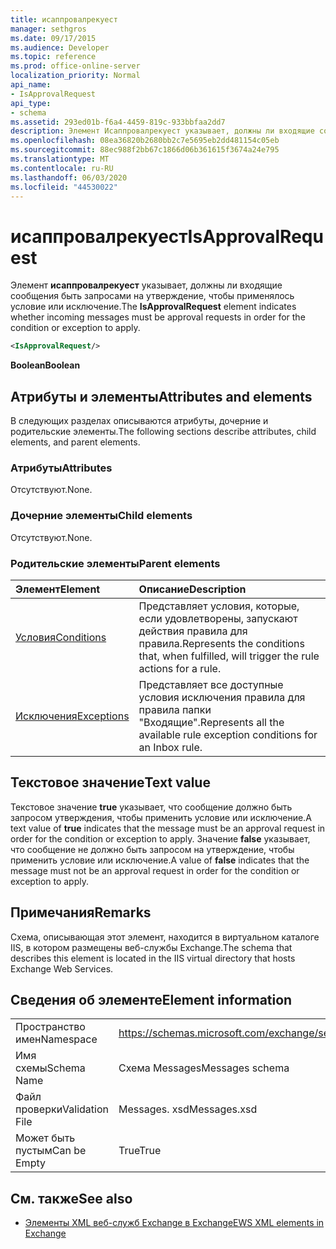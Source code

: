 ```yaml
---
title: исаппровалрекуест
manager: sethgros
ms.date: 09/17/2015
ms.audience: Developer
ms.topic: reference
ms.prod: office-online-server
localization_priority: Normal
api_name:
- IsApprovalRequest
api_type:
- schema
ms.assetid: 293ed01b-f6a4-4459-819c-933bbfaa2dd7
description: Элемент Исаппровалрекуест указывает, должны ли входящие сообщения быть запросами на утверждение, чтобы применялось условие или исключение.
ms.openlocfilehash: 08ea36820b2680bb2c7e5695eb2dd481154c05eb
ms.sourcegitcommit: 88ec988f2bb67c1866d06b361615f3674a24e795
ms.translationtype: MT
ms.contentlocale: ru-RU
ms.lasthandoff: 06/03/2020
ms.locfileid: "44530022"
---
```

# <a name="isapprovalrequest"></a><span data-ttu-id="69259-103">исаппровалрекуест</span><span class="sxs-lookup"><span data-stu-id="69259-103">IsApprovalRequest</span></span>

<span data-ttu-id="69259-104">Элемент **исаппровалрекуест** указывает, должны ли входящие сообщения быть запросами на утверждение, чтобы применялось условие или исключение.</span><span class="sxs-lookup"><span data-stu-id="69259-104">The **IsApprovalRequest** element indicates whether incoming messages must be approval requests in order for the condition or exception to apply.</span></span> 
  
```XML
<IsApprovalRequest/>
```

 <span data-ttu-id="69259-105">**Boolean**</span><span class="sxs-lookup"><span data-stu-id="69259-105">**Boolean**</span></span>
## <a name="attributes-and-elements"></a><span data-ttu-id="69259-106">Атрибуты и элементы</span><span class="sxs-lookup"><span data-stu-id="69259-106">Attributes and elements</span></span>

<span data-ttu-id="69259-107">В следующих разделах описываются атрибуты, дочерние и родительские элементы.</span><span class="sxs-lookup"><span data-stu-id="69259-107">The following sections describe attributes, child elements, and parent elements.</span></span>
  
### <a name="attributes"></a><span data-ttu-id="69259-108">Атрибуты</span><span class="sxs-lookup"><span data-stu-id="69259-108">Attributes</span></span>

<span data-ttu-id="69259-109">Отсутствуют.</span><span class="sxs-lookup"><span data-stu-id="69259-109">None.</span></span>
  
### <a name="child-elements"></a><span data-ttu-id="69259-110">Дочерние элементы</span><span class="sxs-lookup"><span data-stu-id="69259-110">Child elements</span></span>

<span data-ttu-id="69259-111">Отсутствуют.</span><span class="sxs-lookup"><span data-stu-id="69259-111">None.</span></span>
  
### <a name="parent-elements"></a><span data-ttu-id="69259-112">Родительские элементы</span><span class="sxs-lookup"><span data-stu-id="69259-112">Parent elements</span></span>

|<span data-ttu-id="69259-113">**Элемент**</span><span class="sxs-lookup"><span data-stu-id="69259-113">**Element**</span></span>|<span data-ttu-id="69259-114">**Описание**</span><span class="sxs-lookup"><span data-stu-id="69259-114">**Description**</span></span>|
|:-----|:-----|
|[<span data-ttu-id="69259-115">Условия</span><span class="sxs-lookup"><span data-stu-id="69259-115">Conditions</span></span>](conditions.md) <br/> |<span data-ttu-id="69259-116">Представляет условия, которые, если удовлетворены, запускают действия правила для правила.</span><span class="sxs-lookup"><span data-stu-id="69259-116">Represents the conditions that, when fulfilled, will trigger the rule actions for a rule.</span></span>  <br/> |
|[<span data-ttu-id="69259-117">Исключения</span><span class="sxs-lookup"><span data-stu-id="69259-117">Exceptions</span></span>](exceptions.md) <br/> |<span data-ttu-id="69259-118">Представляет все доступные условия исключения правила для правила папки "Входящие".</span><span class="sxs-lookup"><span data-stu-id="69259-118">Represents all the available rule exception conditions for an Inbox rule.</span></span>  <br/> |
   
## <a name="text-value"></a><span data-ttu-id="69259-119">Текстовое значение</span><span class="sxs-lookup"><span data-stu-id="69259-119">Text value</span></span>

<span data-ttu-id="69259-120">Текстовое значение **true** указывает, что сообщение должно быть запросом утверждения, чтобы применить условие или исключение.</span><span class="sxs-lookup"><span data-stu-id="69259-120">A text value of **true** indicates that the message must be an approval request in order for the condition or exception to apply.</span></span> <span data-ttu-id="69259-121">Значение **false** указывает, что сообщение не должно быть запросом на утверждение, чтобы применить условие или исключение.</span><span class="sxs-lookup"><span data-stu-id="69259-121">A value of **false** indicates that the message must not be an approval request in order for the condition or exception to apply.</span></span> 
  
## <a name="remarks"></a><span data-ttu-id="69259-122">Примечания</span><span class="sxs-lookup"><span data-stu-id="69259-122">Remarks</span></span>

<span data-ttu-id="69259-123">Схема, описывающая этот элемент, находится в виртуальном каталоге IIS, в котором размещены веб-службы Exchange.</span><span class="sxs-lookup"><span data-stu-id="69259-123">The schema that describes this element is located in the IIS virtual directory that hosts Exchange Web Services.</span></span>
  
## <a name="element-information"></a><span data-ttu-id="69259-124">Сведения об элементе</span><span class="sxs-lookup"><span data-stu-id="69259-124">Element information</span></span>

|||
|:-----|:-----|
|<span data-ttu-id="69259-125">Пространство имен</span><span class="sxs-lookup"><span data-stu-id="69259-125">Namespace</span></span>  <br/> |https://schemas.microsoft.com/exchange/services/2006/messages  <br/> |
|<span data-ttu-id="69259-126">Имя схемы</span><span class="sxs-lookup"><span data-stu-id="69259-126">Schema Name</span></span>  <br/> |<span data-ttu-id="69259-127">Схема Messages</span><span class="sxs-lookup"><span data-stu-id="69259-127">Messages schema</span></span>  <br/> |
|<span data-ttu-id="69259-128">Файл проверки</span><span class="sxs-lookup"><span data-stu-id="69259-128">Validation File</span></span>  <br/> |<span data-ttu-id="69259-129">Messages. xsd</span><span class="sxs-lookup"><span data-stu-id="69259-129">Messages.xsd</span></span>  <br/> |
|<span data-ttu-id="69259-130">Может быть пустым</span><span class="sxs-lookup"><span data-stu-id="69259-130">Can be Empty</span></span>  <br/> |<span data-ttu-id="69259-131">True</span><span class="sxs-lookup"><span data-stu-id="69259-131">True</span></span>  <br/> |
   
## <a name="see-also"></a><span data-ttu-id="69259-132">См. также</span><span class="sxs-lookup"><span data-stu-id="69259-132">See also</span></span>



- [<span data-ttu-id="69259-133">Элементы XML веб-служб Exchange в Exchange</span><span class="sxs-lookup"><span data-stu-id="69259-133">EWS XML elements in Exchange</span></span>](ews-xml-elements-in-exchange.md)

